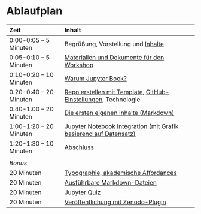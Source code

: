 # Ablaufplan

|Zeit	|Inhalt|
| :---	| :---	|
|0:00-0:05 – 5 Minuten	| Begrüßung, Vorstellung und [Inhalte](/grundlagen/einleitung.md)|
|0:05-0:10 – 5 Minuten	| [Materialien und Dokumente für den Workshop](/grundlagen/dokumente.md)|
|0:10-0:20 – 10 Minuten	| [Warum Jupyter Book?](/grundlagen/jupyter_book.md)|
|0:20-0:40 – 20 Minuten	| [Repo erstellen mit Template](/grundlagen/template.md), [GitHub-Einstellungen](/grundlagen/github.md), Technologie|
|0:40-1:00 – 20 Minuten	| [Die ersten eigenen Inhalte (Markdown)](/inhalte/markdown.md)|
|1:00-1:20 – 20 Minuten	| [Jupyter Notebook Integration (mit Grafik basierend auf Datensatz)](/inhalte/jupyter_notebooks.ipynb)|
|1:20-1:30 – 10 Minuten	| Abschluss|
| | |
|_Bonus_ | |
|20 Minuten | [Typographie, akademische Affordances](/bonus/typographie.md)|
|20 Minuten	| [Ausführbare Markdown-Dateien](/bonus/ausführbares_markdown.md)|
|20 Minuten	| [Jupyter Quiz](/bonus/jupyterquiz.ipynb)|
|20 Minuten	| [Veröffentlichung mit Zenodo-Plugin](/bonus/zenodo.md)|

